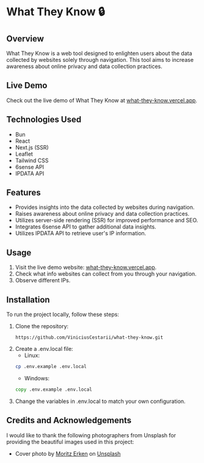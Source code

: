 # What They Know 🔒

## Overview

What They Know is a web tool designed to enlighten users about the data collected by websites solely through navigation. This tool aims to increase awareness about online privacy and data collection practices.

## Live Demo

Check out the live demo of What They Know at [what-they-know.vercel.app](https://what-they-know.vercel.app).

## Technologies Used

- Bun
- React
- Next.js (SSR)
- Leaflet
- Tailwind CSS
- 6sense API
- IPDATA API

## Features

- Provides insights into the data collected by websites during navigation.
- Raises awareness about online privacy and data collection practices.
- Utilizes server-side rendering (SSR) for improved performance and SEO.
- Integrates 6sense API to gather additional data insights.
- Utilizes IPDATA API to retrieve user's IP information.

## Usage

1. Visit the live demo website: [what-they-know.vercel.app](https://what-they-know.vercel.app).
2. Check what info websites can collect from you through your navigation.
3. Observe different IPs.

## Installation

To run the project locally, follow these steps:

1. Clone the repository:
   ```
   https://github.com/ViniciusCestarii/what-they-know.git
   ```
2. Create a .env.local file:
   - Linux:
   ```bash
   cp .env.example .env.local
   ```
   - Windows:
   ```cmd
   copy .env.example .env.local
   ```
3. Change the variables in .env.local to match your own configuration.

## Credits and Acknowledgements

I would like to thank the following photographers from Unsplash for providing the beautiful images used in this project:

- Cover photo by [Moritz Erken](https://unsplash.com/@moritzerken) on [Unsplash](https://unsplash.com/pt-br/fotografias/computador-portatil-preto-ligado-com-tela-verde-QHDVlXhIacg)
